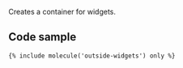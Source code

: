 Creates a container for widgets.

## Code sample

```
{% include molecule('outside-widgets') only %}
```
